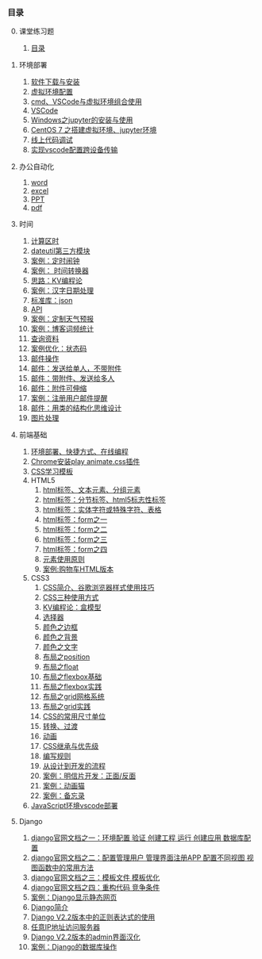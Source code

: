 ### 目录 ###
0. 课堂练习题
	1. [目录](00lesson_practice/readme.md)
1. 环境部署
	1. [软件下载与安装](01setup_env/day001.md)
	2. [虚拟环境配置](01setup_env/day002.md)
	3. [cmd、VSCode与虚拟环境组合使用](01setup_env/day003.md)
	4. [VSCode](01setup_env/day004.md)
	5. [Windows之jupyter的安装与使用](01setup_env/day005.md)
	6. [CentOS 7 之搭建虚拟环境、jupyter环境](01setup_env/day006.md)
	7. [线上代码调试](01setup_env/day007.md)
	8. [实现vscode配置跨设备传输](01setup_env/day008.md)

2. 办公自动化
	1. [word](03automate/day001.md)
	2. [excel](03automate/day002.md)
	3. [PPT](03automate/day003.md)
	3. [pdf](03automate/day004.md)
3. 时间
	1. [计算区时](03automate/day005.md)
	2. [dateutil第三方模块](03automate/day005.md)
	3. [案例：定时闹钟](03automate/day006.md)
	4. [案例： 时间转换器](03automate/day007.md)
	5. [思路：KV编程论](03automate/day008.md)
	6. [案例：汉字日期处理](03automate/day009.md)
	7. [标准库：json](03automate/day010.md)
	8. [API](03automate/day011.md)
	9. [案例：定制天气预报](03automate/day011.md)
	10. [案例：博客词频统计](03automate/day012.md)
	11. [查询资料](03automate/day013.md)
	12. [案例优化：状态码](03automate/day013.md)
	13. [邮件操作](03automate/day014.md)
	14. [邮件：发送给单人，不带附件](03automate/day014.md)
	15. [邮件：带附件、发送给多人](03automate/day015.md)
	16. [邮件：附件可伸缩](03automate/day016.md)
	17. [案例：注册用户邮件提醒](03automate/day017.md)
	18. [邮件：用类的结构化思维设计](03automate/day018.md)
	19. [图片处理](03automate/day019.md)

5. 前端基础
	1. [环境部署、快捷方式、在线编程](05web_basic/day01.md)
	2. [Chrome安装play animate.css插件](05web_basic/day01.md)
	3. [CSS学习模板](05web_basic/day01.md)
	2. HTML5
		1. [html标签、文本元素、分组元素](05web_basic/HTML5/day01.md)
		2. [html标签：分节标签、html5标志性标签](05web_basic/HTML5/day02.md)
		3. [html标签：实体字符或特殊字符、表格](05web_basic/HTML5/day03.md)
		4. [html标签：form之一](05web_basic/HTML5/day04.md)
		5. [html标签：form之二](05web_basic/HTML5/day05.md)
		6. [html标签：form之三](05web_basic/HTML5/day06.md)
		7. [html标签：form之四](05web_basic/HTML5/day07.md)
		8. [元素使用原则](05web_basic/HTML5/day07.md)
		9. [案例:购物车HTML版本](05web_basic/html_demo/shopping_cart.html)
	3. CSS3
		1. [CSS简介、谷歌浏览器样式使用技巧](05web_basic/CSS3/day01.md)
		2. [CSS三种使用方式](05web_basic/CSS3/day01.md)
		3. [KV编程论：盒模型](05web_basic/CSS3/day02.md)
		4. [选择器](05web_basic/CSS3/day02.md)
		5. [颜色之边框](05web_basic/CSS3/day03.md)
		6. [颜色之背景](05web_basic/CSS3/day03.md)
		7. [颜色之文字](05web_basic/CSS3/day03.md)
		8. [布局之position](05web_basic/CSS3/day04.md)
		9. [布局之float](05web_basic/CSS3/day05.md)
		10. [布局之flexbox基础](05web_basic/CSS3/day06.md)
		11. [布局之flexbox实践](05web_basic/CSS3/day07.md)
		12. [布局之grid网格系统](05web_basic/CSS3/day08.md)
		13. [布局之grid实践](05web_basic/CSS3/day09.md)
		14. [CSS的常用尺寸单位](05web_basic/CSS3/day10.md)
		15. [转换、过渡](05web_basic/CSS3/day11.md)
		16. [动画](05web_basic/CSS3/day12.md)
		17. [CSS继承与优先级](05web_basic/CSS3/day13.md)
		18. [编写规则](05web_basic/CSS3/day14.md)
		19. [从设计到开发的流程](05web_basic/CSS3/day14.md)
		20. [案例：明信片开发：正面/反面](05web_basic/CSS3/day15.md)
		21. [案例：动画猫](05web_basic/CSS3/day16.md)
		22. [案例：备忘录](05web_basic/CSS3/day17.md)
	2. [JavaScript环境vscode部署](05web_basic/day032.md)
7. Django
	1. [django官网文档之一：环境配置 验证 创建工程 运行 创建应用 数据库配置](07Django/day001.md)
	2. [django官网文档之二：配置管理用户 管理界面注册APP 配置不同视图 视图函数中的常用方法](07Django/day002.md)
	3. [django官网文档之三：模板文件 模板优化](07Django/day003.md)
	4. [django官网文档之四：重构代码 竞争条件](07Django/day004.md)
	5. [案例：Django显示静态网页](07Django/day005.md)
	6. [Django简介](07Django/day006.md)
	7. [Django V2.2版本中的正则表达式的使用](07Django/day007.md)
	8. [任意IP地址访问服务器](07Django/day007.md)
	9. [Django V2.2版本的admin界面汉化](07Django/day007.md)
	8. [案例：Django的数据库操作]()